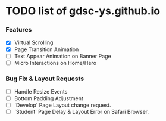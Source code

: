 # TODO list of gdsc-ys.github.io

### Features

- [x] Virtual Scrolling
- [x] Page Transition Animation
- [ ] Text Appear Animation on Banner Page
- [ ] Micro Interactions on Home/Hero

### Bug Fix & Layout Requests

- [ ] Handle Resize Events
- [ ] Bottom Padding Adjustment
- [ ] 'Develop' Page Layout change request.
- [ ] 'Student' Page Delay & Layout Error on Safari Browser.
